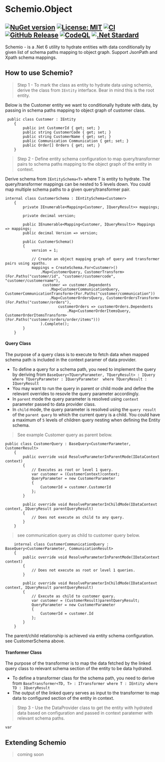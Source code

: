# Schemio.Object 
[![NuGet version](https://badge.fury.io/nu/Schemio.Object.svg)](https://badge.fury.io/nu/Schemio.Object) [![License: MIT](https://img.shields.io/badge/License-MIT-yellow.svg)](https://github.com/NinjaRocks/Schemio.Object/blob/master/License.md) [![CI](https://github.com/NinjaRocks/Data2Xml/actions/workflows/CI.yml/badge.svg)](https://github.com/NinjaRocks/Data2Xml/actions/workflows/CI.yml) [![GitHub Release](https://img.shields.io/github/v/release/ninjarocks/Data2Xml?logo=github&sort=semver)](https://github.com/ninjarocks/Data2Xml/releases/latest)
[![CodeQL](https://github.com/NinjaRocks/Schemio.Object/actions/workflows/CodeQL.yml/badge.svg)](https://github.com/NinjaRocks/Schemio.Object/actions/workflows/CodeQL.yml) [![.Net Stardard](https://img.shields.io/badge/.Net%20Standard-2.1-blue)](https://dotnet.microsoft.com/en-us/download/dotnet/6.0)
--
Schemio - is a .Net 6 utility to hydrate entities with data conditionally by given list of schema paths mapping to object graph. Support JsonPath and Xpath schema mappings.

## How to use Schemio?
> Step 1 - To mark the class as entity to hydrate data using schemio, derive the class from `IEntity` interface. Bear in mind this is the root entity.

Below is the Customer entity we want to conditionally hydrate with data, by passing in schema paths mapping to object graph of customer class.

```
 public class Customer : IEntity
    {
        public int CustomerId { get; set; }
        public string CustomerCode { get; set; }
        public string CustomerName { get; set; }
        public Communication Communication { get; set; }
        public Order[] Orders { get; set; }
    }
```

> Step 2 - Define entity schema configuration to map query/transformer pairs to schema paths mapping to the object graph of the entity in context. 

Derive schema from `IEntitySchema<T>` where T is entity to hydrate. The query/transformer mappings can be nested to 5 levels down. You could map multiple schema paths to a given query/transformer pair. 


```
internal class CustomerSchema : IEntitySchema<Customer>
    {
        private IEnumerable<Mapping<Customer, IQueryResult>> mappings;

        private decimal version;

        public IEnumerable<Mapping<Customer, IQueryResult>> Mappings => mappings;
        public decimal Version => version;

        public CustomerSchema()
        {
            version = 1;

            // Create an object mapping graph of query and transformer pairs using xpaths.
            mappings = CreateSchema.For<Customer>()
                .Map<CustomerQuery, CustomerTransform>(For.Paths("customer/id", "customer/customercode", "customer/customername"),
                 customer => customer.Dependents
                    .Map<CustomerCommunicationQuery, CustomerCommunicationTransform>(For.Paths("customer/communication"))
                    .Map<CustomerOrdersQuery, CustomerOrdersTransform>(For.Paths("customer/orders"),
                        customerOrders => customerOrders.Dependents
                            .Map<CustomerOrderItemsQuery, CustomerOrderItemsTransform>(For.Paths("customer/orders/order/items")))
                ).Complete();
        }
    }
```

#### Query Class
The purpose of a query class is to execute to fetch data when mapped schema path is included in the context paramer of data provider.
- To define a query for a schema path, you need to implement the query by deriving from  `BaseQuery<TQueryParameter, TQueryResult> : IQuery where TQueryParameter : IQueryParameter  where TQueryResult : IQueryResult` 
- You may want to run the query in parent or child mode and define the relevant overrides to resovle the query parameter accordingly.
- In `parent` mode the query parameter is resolved using `context` parameter passed to data provider class.
- In `child` mode, the query parameter is resolved using the `query result` of the `parent query` to which the current query is a child. You could have a maximum of `5` levels of children query nesting when defining the Entity schema.

> See example Customer query as parent below. 
```
public class CustomerQuery : BaseQuery<CustomerParameter, CustomerResult>
    {
        public override void ResolveParameterInParentMode(IDataContext context)
        {
            // Executes as root or level 1 query.
            var customer = (CustomerContext)context;
            QueryParameter = new CustomerParameter
            {
                CustomerId = customer.CustomerId
            };
        }

        public override void ResolveParameterInChildMode(IDataContext context, IQueryResult parentQueryResult)
        {
            // Does not execute as child to any query.
        }
    }
```
> see communication query as child to customer query below.
```
    internal class CustomerCommunicationQuery : BaseQuery<CustomerParameter, CommunicationResult>
    {
        public override void ResolveParameterInParentMode(IDataContext context)
        {
            // Does not execute as root or level 1 queries.
        }

        public override void ResolveParameterInChildMode(IDataContext context, IQueryResult parentQueryResult)
        {
            // Execute as child to customer query.
            var customer = (CustomerResult)parentQueryResult;
            QueryParameter = new CustomerParameter
            {
                CustomerId = customer.Id
            };
        }
    }
```
The parent/child relationship is achieved via entity schema configuration. see CustomerSchema above.
#### Tranformer Class
The purpose of the transformer is to map the data fetched by the linked query class to relevant schema section of the entity to be data hydrated.
- To define a transformer class for the schema path, you need to derive from `BaseTransformer<TD, T> : ITransformer
        where T : IEntity
        where TD : IQueryResult` 
- The output of the linked query serves as input to the transformer to map data to configured section of the entity in context.

> Step 3 - Use the DataProvider class to get the entity with hydrated data based on configuration and passed in context paratemer with relevant schema paths.
```
var 

```

## Extending Schemio
> coming soon
